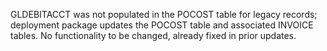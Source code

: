GLDEBITACCT was not populated in the POCOST table for legacy records; deployment package updates the POCOST table and associated INVOICE tables. No functionality to be changed, already fixed in prior updates.